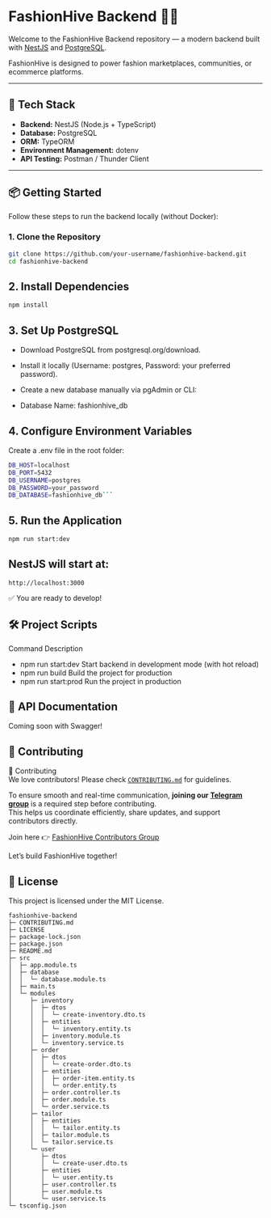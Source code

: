 # FashionHive Backend 🧵✨

Welcome to the FashionHive Backend repository — a modern backend built with [NestJS](https://nestjs.com/) and [PostgreSQL](https://www.postgresql.org/).

FashionHive is designed to power fashion marketplaces, communities, or ecommerce platforms.

---

## 🚀 Tech Stack

- **Backend:** NestJS (Node.js + TypeScript)
- **Database:** PostgreSQL
- **ORM:** TypeORM
- **Environment Management:** dotenv
- **API Testing:** Postman / Thunder Client

---

## 📦 Getting Started

Follow these steps to run the backend locally (without Docker):

### 1. Clone the Repository

```bash
git clone https://github.com/your-username/fashionhive-backend.git
cd fashionhive-backend
```

## 2. Install Dependencies

```bash
npm install
```

## 3. Set Up PostgreSQL

- Download PostgreSQL from postgresql.org/download.

- Install it locally (Username: postgres, Password: your preferred password).

- Create a new database manually via pgAdmin or CLI:

- Database Name: fashionhive_db

## 4. Configure Environment Variables

Create a .env file in the root folder:

````bash
DB_HOST=localhost
DB_PORT=5432
DB_USERNAME=postgres
DB_PASSWORD=your_password
DB_DATABASE=fashionhive_db```

````

## 5. Run the Application

```bash
npm run start:dev
```

## NestJS will start at:

```arduino
http://localhost:3000
```

✅ You are ready to develop!

## 🛠 Project Scripts

Command Description

- npm run start:dev Start backend in development mode (with hot reload)
- npm run build Build the project for production
- npm run start:prod Run the project in production

## 📄 API Documentation

Coming soon with Swagger!

## 🤝 Contributing

🤝 Contributing  
We love contributors! Please check [`CONTRIBUTING.md`](CONTRIBUTING.md) for guidelines.

To ensure smooth and real-time communication, **joining our [Telegram group](https://t.me/+1JUUa-h0MH8yM2Vk)** is a required step before contributing.  
This helps us coordinate efficiently, share updates, and support contributors directly.

Join here 👉 [FashionHive Contributors Group](https://t.me/+1JUUa-h0MH8yM2Vk)

Let’s build FashionHive together! 

## 📄 License

This project is licensed under the MIT License.

```
fashionhive-backend
├─ CONTRIBUTING.md
├─ LICENSE
├─ package-lock.json
├─ package.json
├─ README.md
├─ src
│  ├─ app.module.ts
│  ├─ database
│  │  └─ database.module.ts
│  ├─ main.ts
│  └─ modules
│     ├─ inventory
│     │  ├─ dtos
│     │  │  └─ create-inventory.dto.ts
│     │  ├─ entities
│     │  │  └─ inventory.entity.ts
│     │  ├─ inventory.module.ts
│     │  └─ inventory.service.ts
│     ├─ order
│     │  ├─ dtos
│     │  │  └─ create-order.dto.ts
│     │  ├─ entities
│     │  │  ├─ order-item.entity.ts
│     │  │  └─ order.entity.ts
│     │  ├─ order.controller.ts
│     │  ├─ order.module.ts
│     │  └─ order.service.ts
│     ├─ tailor
│     │  ├─ entities
│     │  │  └─ tailor.entity.ts
│     │  ├─ tailor.module.ts
│     │  └─ tailor.service.ts
│     └─ user
│        ├─ dtos
│        │  └─ create-user.dto.ts
│        ├─ entities
│        │  └─ user.entity.ts
│        ├─ user.controller.ts
│        ├─ user.module.ts
│        └─ user.service.ts
└─ tsconfig.json

```